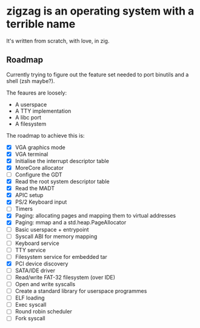 # zigzag is an operating system with a terrible name
It's written from scratch, with love, in zig. 

## Roadmap

Currently trying to figure out the feature set needed to port binutils and a shell (zsh maybe?).

The feaures are loosely:
- A userspace
- A TTY implementation
- A libc port
- A filesystem

The roadmap to achieve this is:

- [x] VGA graphics mode
- [x] VGA terminal
- [x] Initialise the interrupt descriptor table
- [x] MoreCore allocator
- [ ] Configure the GDT 
- [x] Read the root system descriptor table
- [x] Read the MADT
- [x] APIC setup
- [x] PS/2 Keyboard input
- [ ] Timers
- [x] Paging: allocating pages and mapping them to virtual addresses
- [x] Paging: mmap and a std.heap.PageAllocator
- [ ] Basic userspace + entrypoint
- [ ] Syscall ABI for memory mapping
- [ ] Keyboard service 
- [ ] TTY service 
- [ ] Filesystem service for embedded tar 
- [x] PCI device discovery
- [ ] SATA/IDE driver
- [ ] Read/write FAT-32 filesystem (over IDE)
- [ ] Open and write syscalls
- [ ] Create a standard library for userspace programmes
- [ ] ELF loading
- [ ] Exec syscall
- [ ] Round robin scheduler
- [ ] Fork syscall
